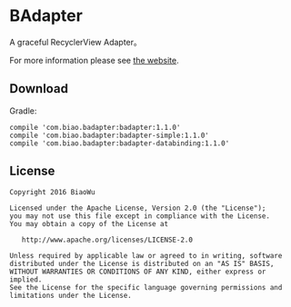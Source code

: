 # BAdapter
A graceful RecyclerView Adapter。

For more information please see [the website](https://biaowu.github.io/BAdapter/).

## Download

Gradle:

```
compile 'com.biao.badapter:badapter:1.1.0'
compile 'com.biao.badapter:badapter-simple:1.1.0'
compile 'com.biao.badapter:badapter-databinding:1.1.0'
```

License
-------
    Copyright 2016 BiaoWu

    Licensed under the Apache License, Version 2.0 (the "License");
    you may not use this file except in compliance with the License.
    You may obtain a copy of the License at

       http://www.apache.org/licenses/LICENSE-2.0

    Unless required by applicable law or agreed to in writing, software
    distributed under the License is distributed on an "AS IS" BASIS,
    WITHOUT WARRANTIES OR CONDITIONS OF ANY KIND, either express or implied.
    See the License for the specific language governing permissions and
    limitations under the License.
    